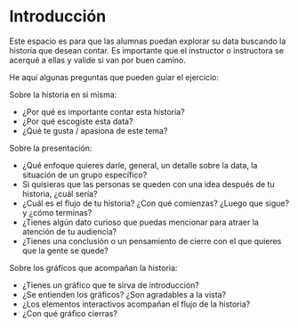 ﻿# Introducción 
Este espacio es para que las alumnas puedan explorar su data buscando la historia que desean contar. Es importante que el instructor o instructora se acerqué a ellas y 
valide si van por buen camino. 

He aquí algunas preguntas que pueden guiar el ejercicio: 

Sobre la historia en si misma: 
- ¿Por qué es importante contar esta historia?
- ¿Por qué escogiste esta data? 
- ¿Qué te gusta / apasiona de este tema?

Sobre la presentación:
- ¿Qué enfoque quieres darle, general, un detalle sobre la data, la situación de un grupo específico?
- Si quisieras que las personas se queden con una idea después de tu historia, ¿cuál sería?
- ¿Cuál es el flujo de tu historia? ¿Con qué comienzas? ¿Luego que sigue? y ¿cómo terminas?
- ¿Tienes algún dato curioso que puedas mencionar para atraer la atención de tu audiencia?
- ¿Tienes una conclusión o un pensamiento de cierre con el que quieres que la gente se quede?

Sobre los gráficos que acompañan la historia: 
- ¿Tienes un gráfico que te sirva de introducción?
- ¿Se entienden los gráficos? ¿Son agradables a la vista?
- ¿Los elementos interactivos acompañan el flujo de la historia?
- ¿Con qué gráfico cierras?